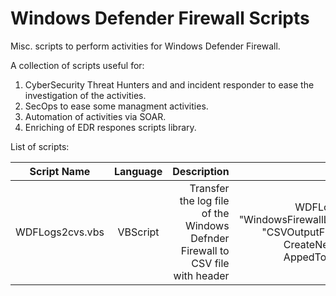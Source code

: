 # Windows Defender Firewall Scripts
Misc. scripts to perform activities for Windows Defender Firewall.

A collection of scripts useful for: 
1. CyberSecurity Threat Hunters and and incident responder to ease the investigation of the activities.
2. SecOps to ease some managment activities.
3. Automation of activities via SOAR.
4. Enriching of EDR respones scripts library. 


List of scripts:

| Script Name | Language | Description | Args | Example|
| ------------|:--------:| ------------------------------------------:| ----------------------------------------:| -----------------------------------------------:|
| WDFLogs2cvs.vbs | VBScript | Transfer the log file of the Windows Defnder Firewall to CSV file with header | WDFLogs2cvs.vbs "WindowsFirewallLogFilePath" "CSVOutputFilePath" [0 = CreateNewFile or 1 = AppedToExistingFile] | WDFLogs2cvs.vbs "C:\Windows\System32\LogFiles\Firewall\pfirewall.log" "D:\outputFolder\output.csv" 0
